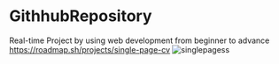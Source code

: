 # GithhubRepository
Real-time Project by using web development from beginner to advance 
https://roadmap.sh/projects/single-page-cv
![singlepagess](https://github.com/user-attachments/assets/765954bc-a3d0-4817-b42f-821e49030369)


